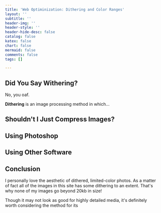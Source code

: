 ```yaml
---
title: 'Web Optiminization: Dithering and Color Ranges'
layout: ''
subtitle: ''
header-img: ''
header-style: ''
header-hide-desc: false
catalog: false
katex: false
chart: false
mermaid: false
comments: false
tags: []

---
```

## Did You Say Withering?

No, you oaf. 

**Dithering** is an image processing method in which...

## Shouldn't I Just Compress Images?

## Using Photoshop

## Using Other Software

## Conclusion

I personally love the aesthetic of dithered, limited-color photos. As a matter of fact all of the images in this site has some dithering to an extent. That's why none of my images go beyond 20kb in size!

Though it may not look as good for highly detailed media, it's definitely worth considering the method for its 